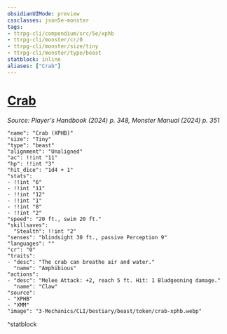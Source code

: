 ```yaml
---
obsidianUIMode: preview
cssclasses: json5e-monster
tags:
- ttrpg-cli/compendium/src/5e/xphb
- ttrpg-cli/monster/cr/0
- ttrpg-cli/monster/size/tiny
- ttrpg-cli/monster/type/beast
statblock: inline
aliases: ["Crab"]
---
```

# [Crab](3-Mechanics\CLI\bestiary\beast/crab-xphb.md)
*Source: Player's Handbook (2024) p. 348, Monster Manual (2024) p. 351*  

```statblock
"name": "Crab (XPHB)"
"size": "Tiny"
"type": "beast"
"alignment": "Unaligned"
"ac": !!int "11"
"hp": !!int "3"
"hit_dice": "1d4 + 1"
"stats":
- !!int "6"
- !!int "11"
- !!int "12"
- !!int "1"
- !!int "8"
- !!int "2"
"speed": "20 ft., swim 20 ft."
"skillsaves":
  "Stealth": !!int "2"
"senses": "blindsight 30 ft., passive Perception 9"
"languages": ""
"cr": "0"
"traits":
- "desc": "The crab can breathe air and water."
  "name": "Amphibious"
"actions":
- "desc": "Melee Attack: +2, reach 5 ft. Hit: 1 Bludgeoning damage."
  "name": "Claw"
"source":
- "XPHB"
- "XMM"
"image": "3-Mechanics/CLI/bestiary/beast/token/crab-xphb.webp"
```
^statblock